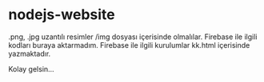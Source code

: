 # nodejs-website
.png, .jpg uzantılı resimler /img dosyası içerisinde olmalılar.
Firebase ile ilgili kodları buraya aktarmadım. Firebase ile ilgili kurulumlar kk.html içerisinde yazmaktadır.

Kolay gelsin...

